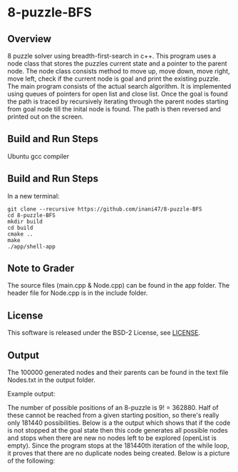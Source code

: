 # 8-puzzle-BFS


## Overview
8 puzzle solver using breadth-first-search in c++. This program uses a node class that stores the puzzles current state and a pointer to the parent node. The node class consists method to move up, move down, move right, move left, check if the current node is goal and print the existing puzzle. The main program consists of the actual search algorithm. It is implemented using queues of pointers for open list and close list. Once the goal is found the path is traced by recursively iterating through the parent nodes starting from goal node till the inital node is found. The path is then reversed and printed out on the screen.

## Build and Run Steps
Ubuntu 
gcc compiler

## Build and Run Steps
In a new terminal:

```
git clone --recursive https://github.com/inani47/8-puzzle-BFS
cd 8-puzzle-BFS 
mkdir build
cd build
cmake ..
make
./app/shell-app
```
## Note to Grader
The source files (main.cpp & Node.cpp) can be found in the app folder. The header file for Node.cpp is in the include folder. 

## License

This software is released under the BSD-2 License, see [LICENSE](LICENSE).

## Output

The 100000 generated nodes and their parents can be found in the text file Nodes.txt in the output folder.

Example output:

The number of possible positions of an 8-puzzle is 9! = 362880. Half of these cannot be reached from a given starting position, so there's really only 181440 possibilities. Below is a the output which shows that if the code is not stopped at the goal state then this code generates all possible nodes and stops when there are new no nodes left to be explored (openList is empty). Since the program stops at the 181440th iteration of the while loop, it proves that there are no duplicate nodes being created. Below is a picture of the following:






